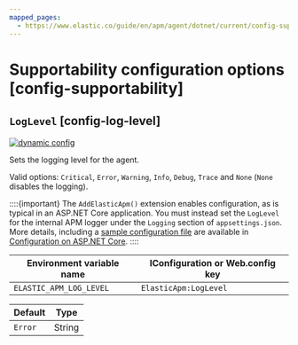 ```yaml
---
mapped_pages:
  - https://www.elastic.co/guide/en/apm/agent/dotnet/current/config-supportability.html
---
```


# Supportability configuration options [config-supportability]


## `LogLevel` [config-log-level]

[![dynamic config](/reference/images/dynamic-config.svg "") ](/reference/configuration.md#dynamic-configuration)

Sets the logging level for the agent.

Valid options: `Critical`, `Error`, `Warning`, `Info`, `Debug`, `Trace` and `None` (`None` disables the logging).

::::{important}
The `AddElasticApm()` extension enables configuration, as is typical in an ASP.NET Core application. You must instead set the `LogLevel` for the internal APM logger under the `Logging` section of `appsettings.json`. More details, including a [sample configuration file](/reference/configuration-on-asp-net-core.md#sample-config) are available in [Configuration on ASP.NET Core](/reference/configuration-on-asp-net-core.md).
::::


| Environment variable name | IConfiguration or Web.config key |
| --- | --- |
| `ELASTIC_APM_LOG_LEVEL` | `ElasticApm:LogLevel` |

| Default | Type |
| --- | --- |
| `Error` | String |

